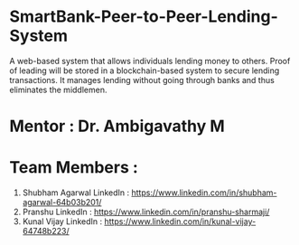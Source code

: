 # SmartBank-Peer-to-Peer-Lending-System
A web-based system that allows individuals lending money to others. Proof of leading will be stored in a blockchain-based system to secure lending transactions. It manages lending without going through banks and thus eliminates the middlemen.


# Mentor : Dr. Ambigavathy M
# Team Members : 
1. Shubham Agarwal
   LinkedIn : https://www.linkedin.com/in/shubham-agarwal-64b03b201/
2. Pranshu 
   LinkedIn : https://www.linkedin.com/in/pranshu-sharmaji/
3. Kunal Vijay 
   LinkedIn : https://www.linkedin.com/in/kunal-vijay-64748b223/
